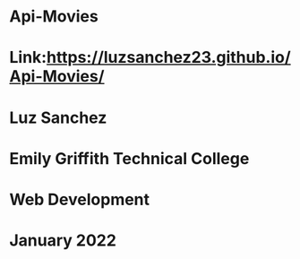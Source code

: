 # Api-Movies

# Link:https://luzsanchez23.github.io/Api-Movies/

# Luz Sanchez

# Emily Griffith Technical College

# Web Development

# January 2022